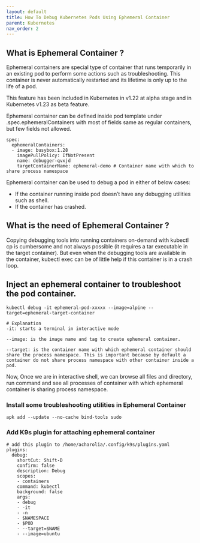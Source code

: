 ```yaml
---
layout: default
title: How To Debug Kubernetes Pods Using Ephemeral Container
parent: Kubernetes
nav_order: 2
---
```


## What is Ephemeral Container ?

Ephemeral containers are special type of container that runs temporarily in an existing pod to perform some actions such as troubleshooting. This container is never automatically restarted and its lifetime is only up to the life of a pod.

This feature has been included in Kubernetes in v1.22 at alpha stage and in Kubernetes v1.23 as beta feature.

Ephemeral container can be defined inside pod template under .spec.ephemeralContainers with most of fields same as regular containers, but few fields not allowed.

```shell
spec:
  ephemeralContainers:
  - image: busybox:1.28
    imagePullPolicy: IfNotPresent
    name: debugger-qvxjd
    targetContainerName: ephemeral-demo # Container name with which to share process namespace
```
Ephemeral container can be used to debug a pod in either of below cases:

* If the container running inside pod doesn’t have any debugging utilities such as shell.
* If the container has crashed.

## What is the need of Ephemeral Container ?

Copying debugging tools into running containers on-demand with kubectl cp is cumbersome and not always possible (it requires a tar executable in the target container). But even when the debugging tools are available in the container, kubectl exec can be of little help if this container is in a crash loop.


## Inject an ephemeral container to troubleshoot the pod container.
```shell
kubectl debug -it ephemeral-pod-xxxxx --image=alpine --target=ephemeral-target-container
```

```shell
# Explanation
-it: starts a terminal in interactive mode

--image: is the image name and tag to create ephemeral container.

--target: is the container name with which ephemeral container should share the process namespace. This is important because by default a container do not share process namespace with other container inside a pod.
```

Now, Once we are in interactive shell, we can browse all files and directory, run command and see all processes of container with which ephemeral container is sharing process namespace.

### Install some troubleshooting utilities in Ephemeral Container
```shell
apk add --update --no-cache bind-tools sudo
```

### Add K9s plugin for attaching ephemeral container
```shell
# add this plugin to /home/acharolia/.config/k9s/plugins.yaml
plugins:
  debug:
    shortCut: Shift-D
    confirm: false
    description: Debug
    scopes:
    - containers
    command: kubectl
    background: false
    args:
    - debug
    - -it
    - -n
    - $NAMESPACE
    - $POD
    - --target=$NAME
    - --image=ubuntu
```